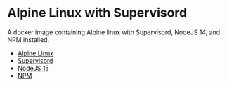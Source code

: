 # Alpine Linux with Supervisord

A docker image containing Alpine linux with Supervisord, NodeJS 14, and NPM installed.

  - [Alpine Linux](https://www.alpinelinux.org/)
  - [Supervisord](http://supervisord.org/)
  - [NodeJS 15](https://nodejs.org/en/)
  - [NPM](https://www.npmjs.com/)
